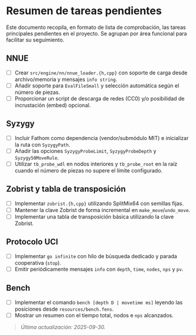 # Resumen de tareas pendientes

Este documento recopila, en formato de lista de comprobación, las tareas principales pendientes en el proyecto. Se agrupan por área funcional para facilitar su seguimiento.

## NNUE
- [ ] Crear `src/engine/nn/nnue_loader.{h,cpp}` con soporte de carga desde archivo/memoria y mensajes `info string`.
- [ ] Añadir soporte para `EvalFileSmall` y selección automática según el número de piezas.
- [ ] Proporcionar un script de descarga de redes (CC0) y/o posibilidad de incrustación (embed) opcional.

## Syzygy
- [ ] Incluir Fathom como dependencia (vendor/submódulo MIT) e inicializar la ruta con `SyzygyPath`.
- [ ] Añadir las opciones `SyzygyProbeLimit`, `SyzygyProbeDepth` y `Syzygy50MoveRule`.
- [ ] Utilizar `tb_probe_wdl` en nodos interiores y `tb_probe_root` en la raíz cuando el número de piezas no supere el límite configurado.

## Zobrist y tabla de transposición
- [ ] Implementar `zobrist.{h,cpp}` utilizando SplitMix64 con semillas fijas.
- [ ] Mantener la clave Zobrist de forma incremental en `make_move`/`undo_move`.
- [ ] Implementar una tabla de transposición básica utilizando la clave Zobrist.

## Protocolo UCI
- [ ] Implementar `go infinite` con hilo de búsqueda dedicado y parada cooperativa (`stop`).
- [ ] Emitir periódicamente mensajes `info` con `depth`, `time`, `nodes`, `nps` y `pv`.

## Bench
- [ ] Implementar el comando `bench [depth D | movetime ms]` leyendo las posiciones desde `resources/bench.fens`.
- [ ] Mostrar un resumen con el tiempo total, nodos e `nps` alcanzados.

> _Última actualización: 2025-09-30._
